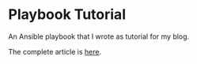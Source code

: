 Playbook Tutorial
=================

An Ansible playbook that I wrote as tutorial for my blog.

The complete article is [here](http://www.devsbytes.com/simple-orchestration-ansible.html).
